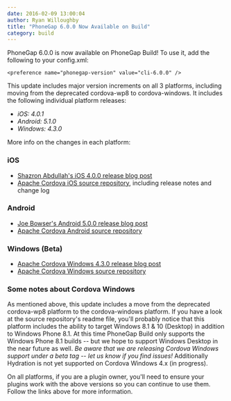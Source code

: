```yaml
---
date: 2016-02-09 13:00:04
author: Ryan Willoughby 
title: "PhoneGap 6.0.0 Now Available on Build"
category: build
---
```


PhoneGap 6.0.0 is now available on PhoneGap Build! To use it, add the following to your config.xml:

    <preference name="phonegap-version" value="cli-6.0.0" />

This update includes major version increments on all 3 platforms, including moving from the deprecated cordova-wp8 to cordova-windows. It includes the following individual platform releases:

- *iOS: 4.0.1*
- *Android: 5.1.0*
- *Windows: 4.3.0*

More info on the changes in each platform:

### iOS

- [Shazron Abdullah's iOS 4.0.0 release blog post](https://shazronatadobe.wordpress.com/2015/09/09/apache-cordova-ios-4-0-0-and-wkwebview-support/)
- [Apache Cordova iOS source repository](https://github.com/apache/cordova-ios), including release notes and change log

### Android

- [Joe Bowser's Android 5.0.0 release blog post](https://cordova.apache.org/announcements/2015/11/09/cordova-android-5.0.0.html)
- [Apache Cordova Android source repository](https://github.com/apache/cordova-android)

### Windows (Beta)

- [Apache Cordova Windows 4.3.0 release blog post](https://cordova.apache.org/announcements/2016/01/18/cordova-windows-4.3.0.html)
- [Apache Cordova Windows source repository](https://github.com/apache/cordova-windows)

### Some notes about Cordova Windows

As mentioned above, this update includes a move from the deprecated cordova-wp8 platform to the cordova-windows platform. If you have a look at the source repository's readme file, you'll probably notice that this platform includes the ability to target Windows 8.1 & 10 (Desktop) in addition to Windows Phone 8.1. At this time PhoneGap Build only supports the Windows Phone 8.1 builds -- but we hope to support Windows Desktop in the near future as well. *Be aware that we are releasing Cordova Windows support under a beta tag -- let us know if you find issues!* Additionally Hydration is not yet supported on Cordova Windows 4.x (in progress).

On all platforms, if you are a plugin owner, you'll need to ensure your plugins work with the above versions so you can continue to use them. Follow the links above for more information.